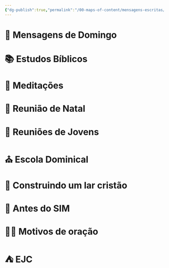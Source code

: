 ```yaml
---
{"dg-publish":true,"permalink":"/00-maps-of-content/mensagens-escritas/","tags":["gardenEntry"],"dgShowLocalGraph":"true","noteIcon":""}
---
```


# 📜 Mensagens de Domingo
# 📚 Estudos Bíblicos
# 📄 Meditações
# 🎄 Reunião de Natal
# 👥 Reuniões de Jovens
# ⛪️ Escola Dominical
# 🏡 Construindo um lar cristão
# 💍 Antes do SIM
# 🙏🏻 Motivos de oração
# ⛺️ EJC